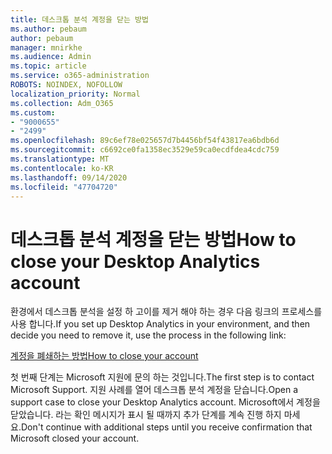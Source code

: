 ```yaml
---
title: 데스크톱 분석 계정을 닫는 방법
ms.author: pebaum
author: pebaum
manager: mnirkhe
ms.audience: Admin
ms.topic: article
ms.service: o365-administration
ROBOTS: NOINDEX, NOFOLLOW
localization_priority: Normal
ms.collection: Adm_O365
ms.custom:
- "9000655"
- "2499"
ms.openlocfilehash: 89c6ef78e025657d7b4456bf54f43817ea6bdb6d
ms.sourcegitcommit: c6692ce0fa1358ec3529e59ca0ecdfdea4cdc759
ms.translationtype: MT
ms.contentlocale: ko-KR
ms.lasthandoff: 09/14/2020
ms.locfileid: "47704720"
---
```

# <a name="how-to-close-your-desktop-analytics-account"></a><span data-ttu-id="28ce7-102">데스크톱 분석 계정을 닫는 방법</span><span class="sxs-lookup"><span data-stu-id="28ce7-102">How to close your Desktop Analytics account</span></span>

<span data-ttu-id="28ce7-103">환경에서 데스크톱 분석을 설정 하 고이를 제거 해야 하는 경우 다음 링크의 프로세스를 사용 합니다.</span><span class="sxs-lookup"><span data-stu-id="28ce7-103">If you set up Desktop Analytics in your environment, and then decide you need to remove it, use the process in the following link:</span></span>

[<span data-ttu-id="28ce7-104">계정을 폐쇄하는 방법</span><span class="sxs-lookup"><span data-stu-id="28ce7-104">How to close your account</span></span>](https://docs.microsoft.com/configmgr/desktop-analytics/account-close)

<span data-ttu-id="28ce7-105">첫 번째 단계는 Microsoft 지원에 문의 하는 것입니다.</span><span class="sxs-lookup"><span data-stu-id="28ce7-105">The first step is to contact Microsoft Support.</span></span> <span data-ttu-id="28ce7-106">지원 사례를 열어 데스크톱 분석 계정을 닫습니다.</span><span class="sxs-lookup"><span data-stu-id="28ce7-106">Open a support case to close your Desktop Analytics account.</span></span> <span data-ttu-id="28ce7-107">Microsoft에서 계정을 닫았습니다. 라는 확인 메시지가 표시 될 때까지 추가 단계를 계속 진행 하지 마세요.</span><span class="sxs-lookup"><span data-stu-id="28ce7-107">Don't continue with additional steps until you receive confirmation that Microsoft closed your account.</span></span>